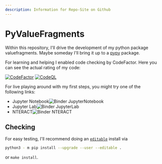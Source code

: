 ```yaml
---
description: Information for Repo-Site on Github
---
```


# PyValueFragments

Within this repository, I'll drive the development of my python package valuefragments. Maybe someday I'll bring it up to a [pypy](http://pypi.org) package.

For learning and helping I enabled code checking by CodeFactor. Here you can see the actual rating of my code:

[![CodeFactor](https://www.codefactor.io/repository/github/barry1/pyvaluefragments/badge)](https://www.codefactor.io/repository/github/barry1/pyvaluefragments) [![CodeQL](https://github.com/Barry1/PyValueFragments/actions/workflows/codeql-analysis.yml/badge.svg)](https://github.com/Barry1/PyValueFragments/actions/workflows/codeql-analysis.yml)

For live playing around with my first steps, you might try one of the following links:

- Jupyter Notebook![Binder JupyterNotebook](https://mybinder.org/badge_logo.svg)
- Jupyter Lab![Binder JupyterLab](https://mybinder.org/badge_logo.svg)
- NTERACT![Binder NTERACT](https://mybinder.org/badge_logo.svg)

## Checking

For easy testing, I'll recommend doing an [`editable`](https://pip.pypa.io/en/stable/cli/pip_install/#install-editable) install via

```bash
python3 - m pip install --upgrade --user --editable .
```

or `make install`.
